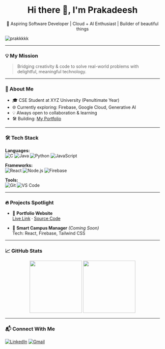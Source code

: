 <h1 align="center">Hi there 👋, I'm Prakadeesh</h1>
<p align="center">🚀 Aspiring Software Developer | Cloud + AI Enthusiast | Builder of beautiful things</p>

<img src="https://komarev.com/ghpvc/?username=prakkkkk&label=Profile%20views&color=0e75b6&style=flat" alt="prakkkkk" />

---

### 💡 My Mission
> Bridging creativity & code to solve real-world problems with delightful, meaningful technology.

---

### 💼 About Me

- 🎓 CSE Student at XYZ University (Penultimate Year)
- 🌐 Currently exploring: Firebase, Google Cloud, Generative AI
- 💡 Always open to collaboration & learning
- 🛠️ Building: [My Portfolio](https://prakkkkk.github.io)

---

### 🛠 Tech Stack

**Languages:**  
![C](https://img.shields.io/badge/-C-00599C?style=flat&logo=c) 
![Java](https://img.shields.io/badge/-Java-007396?style=flat&logo=java)
![Python](https://img.shields.io/badge/-Python-3776AB?style=flat&logo=python)
![JavaScript](https://img.shields.io/badge/-JavaScript-F7DF1E?style=flat&logo=javascript)

**Frameworks:**  
![React](https://img.shields.io/badge/-React-61DAFB?style=flat&logo=react)
![Node.js](https://img.shields.io/badge/-Node.js-339933?style=flat&logo=node.js)
![Firebase](https://img.shields.io/badge/-Firebase-FFCA28?style=flat&logo=firebase)

**Tools:**  
![Git](https://img.shields.io/badge/-Git-F05032?style=flat&logo=git)
![VS Code](https://img.shields.io/badge/-VSCode-007ACC?style=flat&logo=visual-studio-code)

---

### 🔥 Projects Spotlight

- 🚀 **Portfolio Website**  
  [Live Link](https://prakkkkk.github.io) · [Source Code](https://github.com/prakkkkk/prakkkkk.github.io)

- 📲 **Smart Campus Manager** *(Coming Soon)*  
  Tech: React, Firebase, Tailwind CSS

---

### 📈 GitHub Stats

<div align="center">
  <img src="https://github-readme-stats.vercel.app/api?username=prakkkkk&show_icons=true&theme=radical" height="170" />
  <img src="https://github-readme-stats.vercel.app/api/top-langs/?username=prakkkkk&layout=compact&theme=radical" height="170"/>
</div>

---

### 📬 Connect With Me

[![LinkedIn](https://img.shields.io/badge/-LinkedIn-0A66C2?style=flat&logo=linkedin&logoColor=white)](https://www.linkedin.com/in/prakin)
[![Gmail](https://img.shields.io/badge/-Gmail-EA4335?style=flat&logo=gmail&logoColor=white)](mailto:prakadeesh@gmail.com)
